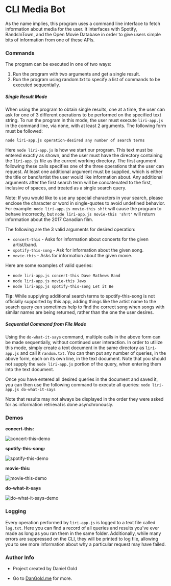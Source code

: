 # CLI Media Bot

As the name implies, this program uses a command line interface to fetch information about media for the user. It interfaces with Spotify, BandsInTown, and the Open Movie Database in order to give users simple bits of information from one of these APIs.

### Commands
The program can be executed in one of two ways:
1. Run the program with two arguments and get a single result.
2. Run the program using random.txt to specify a list of commands to be executed sequentially. 

##### Single Result Mode
When using the program to obtain single results, one at a time, the user can ask for one of 3 different operations to be performed on the specified text string. To run the program in this mode, the user must execute `liri-app.js` in the command line, via none, with at least 2 arguments. The following form must be followed:
```
node liri-app.js operation-desired any number of search terms
```
Here `node liri-app.js` is how we start our program. This text must be entered exactly as shown, and the user must have the directory containing the `liri-app.js` file as the current working directory. The first argument following these calls specifies one of the three operations that the user can request. At least one additional argument must be supplied, which is either the title or band/artist the user would like information about. Any additional arguments after the first search term will be concatenated to the first, inclusive of spaces, and treated as a single search query. 

Note: If you would like to use any special characters in your search, please enclose the character or word in single-quotes to avoid undefined behavior. For example: `node liri-app.js movie-this sh!t` will cause the program to behave incorrectly, but `node liri-app.js movie-this 'sh!t'` will return information about the 2017 Canadian film.

The following are the 3 valid arguments for desired operation:
* `concert-this` - Asks for information about concerts for the given artist/band.
* `spotify-this-song` - Ask for information about the given song.
* `movie-this` - Asks for information about the given movie.

Here are some examples of valid queries:
* `node liri-app.js concert-this Dave Mathews Band`
* `node liri-app.js movie-this Jaws`
* `node liri-app.js spotify-this-song Let it Be`

**Tip**: While supplying additional search terms to spotify-this-song is not officially supported by this app, adding things like the artist name to the search query can sometimes help to find the correct song when songs with similar names are being returned, rather than the one the user desires. 

##### Sequential Command from File Mode
Using the `do-what-it-says` command, multiple calls in the above form can be made sequentially, without continued user interaction. In order to utilize this mode, simply create a text document in the same directory as `liri-app.js` and call it `random.txt`. You can then put any number of queries, in the above form, each on its own line, in the text document. Note that you should not supply the `node liri-app.js` portion of the query, when entering them into the text document. 

Once you have entered all desired queries in the document and saved it, you can then use the following command to execute all queries:
```node liri-app.js do-what-it-says```

Note that results may not always be displayed in the order they were asked for as information retrieval is done asynchronously.

### Demos

**concert-this:**

![concert-this-demo](https://github.com/LandGod/cli-media-bot/blob/master/demos/concert-this-demo.gif?raw=true)

**spotify-this-song:**

![spotify-this-demo](https://github.com/LandGod/cli-media-bot/blob/master/demos/spotify-this-demo.gif?raw=true)

**movie-this:**

![movie-this-demo](https://github.com/LandGod/cli-media-bot/blob/master/demos/movie-this-demo.gif?raw=true)

**do-what-it-says**

![do-what-it-says-demo](https://github.com/LandGod/cli-media-bot/blob/master/demos/do-what-it-says-demo.gif?raw=true)

### Logging
Every operation performed by `liri-app.js` is logged to a text file called `log.txt`. Here you can find a record of all queries and results you've ever made as long as you ran them in the same folder. Additionally, while many errors are suppressed on the CLI, they will be printed to log file, allowing you to see more information about why a particular request may have failed. 

### Author Info
* Project created by Daniel Gold

* Go to [DanGold.me](https://dangold.me) for more.

  